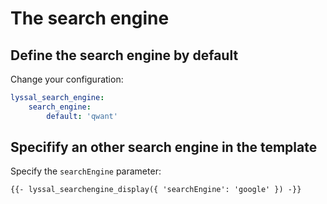 # The search engine

## Define the search engine by default

Change your configuration:

```yaml
lyssal_search_engine:
    search_engine:
        default: 'qwant'
```

## Specifify an other search engine in the template

Specify the `searchEngine` parameter:

```twig
{{- lyssal_searchengine_display({ 'searchEngine': 'google' }) -}}
```
